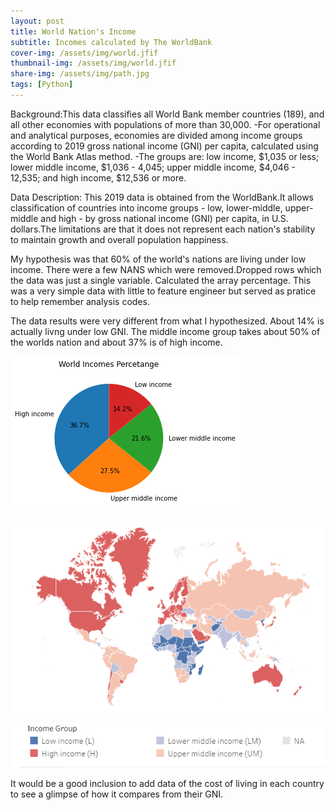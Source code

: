 ```yaml
---
layout: post
title: World Nation's Income
subtitle: Incomes calculated by The WorldBank
cover-img: /assets/img/world.jfif
thumbnail-img: /assets/img/world.jfif
share-img: /assets/img/path.jpg
tags: [Python]
---
```


Background:This data classifies all World Bank member countries (189), and all other economies with populations of                         more than 30,000.
-For operational and analytical purposes, economies are divided among income groups according to 2019 gross national income (GNI) per capita, calculated using the World Bank Atlas method. 
-The groups are: low income, $1,035 or less; lower middle income, $1,036 - 4,045; upper middle income, $4,046 - 12,535; and high income, $12,536 or more. 

Data Description: This 2019 data is obtained from the WorldBank.It allows classification of countries into income groups - low, lower-middle, upper-middle and high - by gross national income (GNI) per capita, in U.S. dollars.The limitations are that it does not represent  each nation's stability to maintain growth and overall population happiness.

My hypothesis was that 60% of the world's nations are living under low income.
There were a few NANS which were removed.Dropped rows which the data was just a single variable. Calculated the array percentage. 
This was a very simple data with little to feature engineer but served as pratice to help remember analysis codes.

The data results were very different from what I hypothesized. About 14% is actually livng under low GNI. The middle income group takes about 50% of the worlds nation and about 37% is of high income.

![Graph](/assets/img/graph.png)












![Map](/assets/img/pic.PNG)


![Legend](/assets/img/pic2.PNG)


It would be a good inclusion to add data of the cost of living in each country to see a glimpse of how it compares from their GNI.
